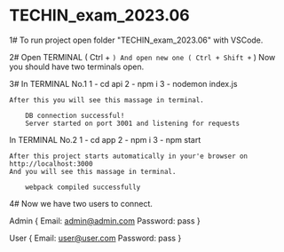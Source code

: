 # TECHIN_exam_2023.06

1#
To run project open folder "TECHIN_exam_2023.06" with VSCode.

2#
Open TERMINAL ( Ctrl + `)
    And open new one ( Ctrl + Shift +` )
Now you should have two terminals open.

3#
In TERMINAL No.1
1 - cd api
2 - npm i
3 - nodemon index.js

    After this you will see this massage in terminal.

        DB connection successful!
        Server started on port 3001 and listening for requests


In TERMINAL No.2
1 - cd app
2 - npm i
3 - npm start

    After this project starts automatically in your'e browser on http://localhost:3000
    And you will see this massage in terminal.

        webpack compiled successfully


4#
Now we have two users to connect.

Admin {
    Email: admin@admin.com
    Password: pass
}

User {
    Email: user@user.com
    Password: pass
}